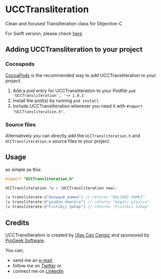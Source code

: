 UCCTransliteration
==================

Clean and focused Transliteration class for Objective-C

For Swift version, please check [here](https://github.com/ulsc/UCCTransliterationSwift)

## Adding UCCTransliteration to your project

### Cocoapods

[CocoaPods](http://cocoapods.org) is the recommended way to add UCCTransliteration to your project.

1. Add a pod entry for UCCTransliteration to your Podfile `pod 'UCCTransliteration', '~> 1.0.1'`
2. Install the pod(s) by running `pod install`.
3. Include UCCTransliteration wherever you need it with `#import "UCCTransliteration.h"`.

### Source files

Alternatively you can directly add the `UCCTransliteration.h` and `UCCTransliteration.m` source files to your project.


## Usage

as simple as this:

```objective-c
#import "UCCTransliteration.h"

UCCTransliteration *u = [UCCTransliteration new];

[u transliterate:@"большой рамки"] // returns "BOLSHOI RAMKI"
[u transliterate:@"μεγάλη πλαίσιο"] // returns "megali plaisio"
[u transliterate:@"Fıstıkçı Şahap"] // returns "Fistikci Sahap"
```

## Credits


UCCTransliteration is created by [Ulas Can Cengiz](http://linkedin.com/in/ulascengiz) and sponsored by [ProGeek Software](http://progeek.co).

You can;

* send me an [e-mail](mailto:ulas@progeek.co),
* follow me on [Twitter](https://twitter.com/ulsc) or
* connect me on [LinkedIn](http://linkedin.com/in/ulascengiz)

